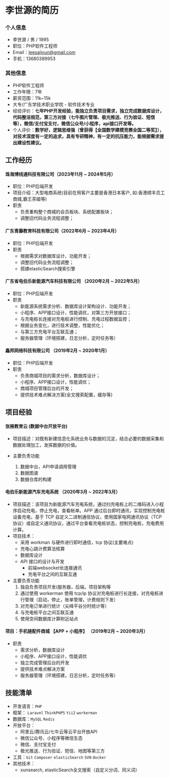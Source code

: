 # 李世源的简历

### 个人信息
- 李世源  /  男  /  1995
- 职位：PHP软件工程师
- Email：leesaijyun@gmail.com
- 手机：13680389953

### 其他信息
- PHP软件工程师
- 工作年限：7年
- 薪资范围：11k~15k
- 大专/广东学技术职业学院 - 软件技术专业
- 经验评价：**七年PHP开发经验，能独立负责项目需求，独立完成数据库设计，代码整洁规范，第三方对接（七牛图片管理、极光推送、行为验证、短信等），微信/支付宝支付，微信公众号/小程序，api接口开发等。**
- 个人评价：**数学好，逻辑思维强（曾获得【全国数学建模竞赛全国二等奖】），对技术深度有一定的追求，具有专研精神，有一定的抗压能力，能根据需求提出建设性建议。**

## 工作经历
####  珠海博线通科技有限公司（2023年11月 ~ 2024年5月）
- 职位：PHP后端开发
- 项目介绍：大型电商系统(目前在用客户主要是香港日本客户, 如:香港顺丰员工商城,霸王茶姬等)
- 职责
    - 负责重构整个商城的会员板块、系统配置板块；
    - 调整旧代码业务流程调整；

####  广东青藤教育科技有限公司（2022年6月 ~ 2023年4月）
- 职位：PHP后端开发
- 职责
    - 根据需求对数据库设计、功能开发；
    - 调整旧代码业务流程调整；
    - 搭建elasticSearch搜索引擎

#### 广东省电伯乐新能源汽车科技有限公司 （2020年2月 ~ 2022年5月）
- 职位：PHP后端开发
- 职责
    - 新能源系统需求分析、数据库设计架构设计、功能开发；
    - 小程序、APP接口设计，性能调优，对第三方开放接口；
    - 与充电桩长连接对充电桩进行控制、充电过程数据监控；
    - 根据业务变化，进行技术调整，性能优化；
    - 与第三方充电平台互联互通；
    - 服务器管理（环境搭建，日志分析，定时任务等）

#### 鑫邦网络科技有限公司 （2019年2月 ~ 2020年1月）
- 职位：PHP后端开发
- 职责
    - 负责商城项目的需求分析，数据库设计；
    - 小程序、APP接口设计，性能调优；
    - 商城项目管理后台的开发；
    - 提供技术难点解决方案(全文搜索配置，缓存等)


## 项目经验
#### 张掖教育云 (数据中台开放平台)
- 项目描述：对既有新建信息化系统业务与数据的沉淀，结合必要的数据采集和数据处理加工，发挥数据的价值。

- 主要负责功能
    1. 数据中台，API申请调用管理
    2. 数据图谱
    3. 数据仓库的构建


#### 电伯乐新能源汽车充电系统 （2020年3月 ~ 2022年3月）
- 项目描述：该项目为新能源汽车充电系统，通过扫充电桩上的二维码进入小程序启动充电，停止充电，查看帐单。APP 通过后台即时通讯，实现控制充电桩设备充电，基于 TCP 自定义二进制通信协议，使用国家电网通讯协议（TCP协议）或自定义通讯协议，通过平台查看充电桩状态，控制充电桩，充电费用计算。
- 项目技术：
    - 采用 workman 与硬件进行即时通信，tcp 协议(主要难点)
    - 充电心跳计费算法核算
    - 数据库设计
    - API 接口的设计与开发
        - 前端websocket长连接通讯
        - 充电平台之间的互联互通
- 主要负责功能
    1. 独自负责项目开发(服务器，后端，项目架构等
    2. 通过使用 workerman 使用 tcp/ip 协议对充电桩进行长连接，对充电桩进行管理（启动，停止，账单管理，计费规则下发）
    3. 对充电订单进行统计（尖峰平谷分时统计等）
    4. 与充电桩平台之间互联互通
    5. 使用空间数据库计算附近站点


#### 项目：手机链配件商城 【APP + 小程序】 （2019年2月 ~ 2020年3月）
- 职责
    - 需求分析，数据库设计
    - 小程序、APP接口设计，性能调优
    - 独立完成管理后台的开发
    - 提供技术难点解决方案
    - 服务器管理（环境搭建，日志分析，定时任务等）


## 技能清单
- 开发语言：`PHP`
- 框架： `Laravel` `ThinkPHP5` `Yii2` `workerman`
- 数据库：`MySQL` `Redis`
- 开放平台：
    - 阿里云/腾讯云/七牛云等云平台开放API
    - 微信公众号、小程序等微信生态
    - 微信、支付宝支付
    - 极光推送、行为验证、短信、地图等第三方
- 工具：`Git` `Composer` `elasticSearch` `SVN` `docker`
- 其他技术：
    - xunsearch, elasticSearch全文搜索（自定义分词、同义词）


